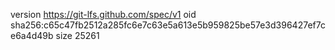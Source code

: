 version https://git-lfs.github.com/spec/v1
oid sha256:c65c47fb2512a285fc6e7c63e5a613e5b959825be57e3d396427ef7ce6a4d49b
size 25261
